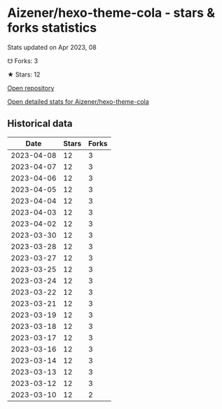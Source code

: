 # Aizener/hexo-theme-cola - stars & forks statistics

Stats updated on Apr 2023, 08

☋ Forks: 3

★ Stars: 12

[Open repository](https://github.com/Aizener/hexo-theme-cola)

[Open detailed stats for Aizener/hexo-theme-cola](https://reviewgithub.com/rep/Aizener/hexo-theme-cola)

## Historical data
| Date | Stars | Forks |
|------|-------|-------|
| 2023-04-08 | 12 | 3 | 
| 2023-04-07 | 12 | 3 | 
| 2023-04-06 | 12 | 3 | 
| 2023-04-05 | 12 | 3 | 
| 2023-04-04 | 12 | 3 | 
| 2023-04-03 | 12 | 3 | 
| 2023-04-02 | 12 | 3 | 
| 2023-03-30 | 12 | 3 | 
| 2023-03-28 | 12 | 3 | 
| 2023-03-27 | 12 | 3 | 
| 2023-03-25 | 12 | 3 | 
| 2023-03-24 | 12 | 3 | 
| 2023-03-22 | 12 | 3 | 
| 2023-03-21 | 12 | 3 | 
| 2023-03-19 | 12 | 3 | 
| 2023-03-18 | 12 | 3 | 
| 2023-03-17 | 12 | 3 | 
| 2023-03-16 | 12 | 3 | 
| 2023-03-14 | 12 | 3 | 
| 2023-03-13 | 12 | 3 | 
| 2023-03-12 | 12 | 3 | 
| 2023-03-10 | 12 | 2 | 


